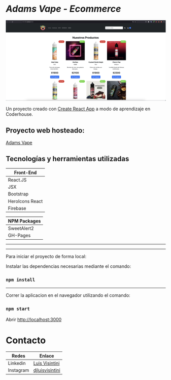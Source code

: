 # *Adams Vape - Ecommerce* 

![](https://github.com/luisvisintini/tiendacoder-luis-visintini/blob/main/public/adamsExample.jpg)

Un proyecto creado con [Create React App](https://github.com/facebook/create-react-app) a modo de aprendizaje en Coderhouse.

## Proyecto web hosteado:
[Adams Vape](https://tiendacoder-luis-visintini.vercel.app/)


## Tecnologías y herramientas utilizadas

| Front-End         |
| ----------------- |
| React.JS          |
| JSX			    |
| Bootstrap    |
| HeroIcons React   |
| Firebase          |

| NPM Packages      |
| ----------------- |
| SweetAlert2       |
| GH-Pages          |
---
--- 


Para iniciar el proyecto de forma local:

Instalar las dependencias necesarias mediante el comando:
### `npm install`

---

Correr la aplicacion en el navegador utilizando el comando:
### `npm start`

Abrir [http://localhost:3000](http://localhost:3000)

# Contacto

|Redes | Enlace |
|---------------------------|----------------|
|Linkedin |[Luis Visintini](https://www.linkedin.com/in/luisvisintini/)|
|Instagram |[djluisvisintini](https://www.instagram.com/djluisvisintini/)